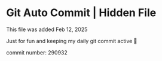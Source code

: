 # Git Auto Commit | Hidden File

This file was added Feb 12, 2025

Just for fun and keeping my daily git commit active 🤪

commit number: 290932
